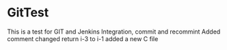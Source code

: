 # GitTest
This is a test for GIT and Jenkins Integration, commit and recommint
Added comment
changed return i-3 to i-1
added a new C file
